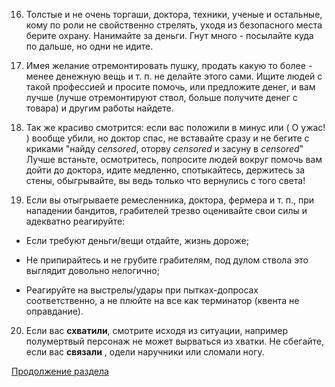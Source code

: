16) Толстые и не очень торгаши, доктора, техники, ученые и остальные, кому по роли не свойственно стрелять, уходя из безопасного места берите охрану. Нанимайте за деньги. Гнут много - посылайте куда по дальше, но одни не идите.

17) Имея желание отремонтировать пушку, продать какую то более - менее денежную вещь и т. п. не делайте этого сами. Ищите людей с такой профессией и просите помочь, или предложите денег, и вам лучше (лучше отремонтируют ствол, больше получите денег с товара) и другим работы найдете.

18) Так же красиво смотрится: если вас положили в минус или ( О ужас! ) вообще убили, но доктор спас, не вставайте сразу и не бегите с криками "найду *censored*, оторву *censored* и засуну в *censored*" Лучше встаньте, осмотритесь, попросите людей вокруг помочь вам дойти до доктора, идите медленно, спотыкайтесь, держитесь за стены, обыгрывайте, вы ведь только что вернулись с того света!

19) Если вы отыгрываете ремесленника, доктора, фермера и т. п., при нападении бандитов, грабителей трезво оценивайте свои силы и адекватно реагируйте:

- Если требуют деньги/вещи отдайте, жизнь дороже;

- Не припирайтесь и не грубите грабителям, под дулом ствола это выглядит довольно нелогично;

- Реагируйте на выстрелы/удары при пытках-допросах соответственно, а не плюйте на все как терминатор (квента не оправдание).

20) Если вас **схватили**, смотрите исходя из ситуации, например полумертвый персонаж не может вырваться из хватки. Не сбегайте, если вас **связали** , одели наручники или сломали ногу.

[Продолжение раздела](/info/rp/rp5)
